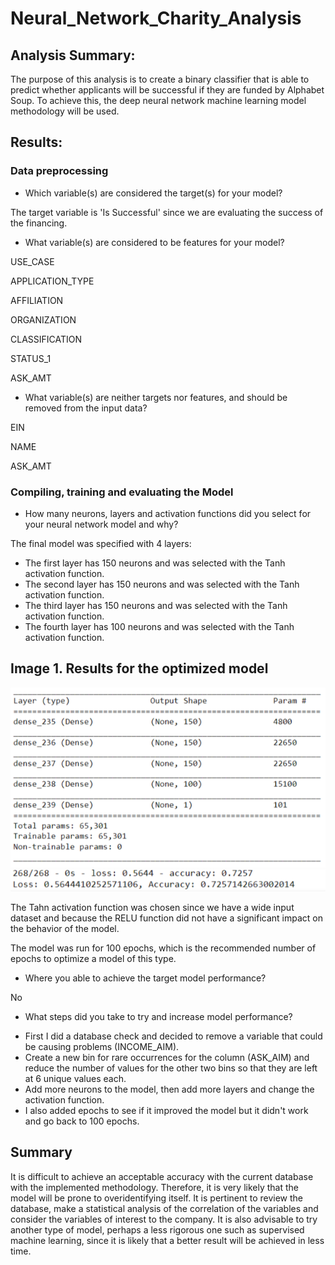 # Neural_Network_Charity_Analysis

## Analysis Summary:

The purpose of this analysis is to create a binary classifier that is able to predict whether applicants will be successful if they are funded by Alphabet Soup.
To achieve this, the deep neural network machine learning model methodology will be used.

## Results:

### Data preprocessing

- Which variable(s) are considered the target(s) for your model?

The target variable is 'Is Successful' since we are evaluating the success of the financing.

- What variable(s) are considered to be features for your model?

USE_CASE

APPLICATION_TYPE

AFFILIATION

ORGANIZATION

CLASSIFICATION

STATUS_1

ASK_AMT

- What variable(s) are neither targets nor features, and should be removed from the input data?

EIN

NAME

ASK_AMT

### Compiling, training and evaluating the Model

- How many neurons, layers and activation functions did you select for your neural network model and why?

The final model was specified with 4 layers:

* The first layer has 150 neurons and was selected with the Tanh activation function.
* The second layer has 150 neurons and was selected with the Tanh activation function.
* The third layer has 150 neurons and was selected with the Tanh activation function.
* The fourth layer has 100 neurons and was selected with the Tanh activation function.


## Image 1. Results for the optimized model

![](https://github.com/LAURYMEOW/Neural_Network_Charity_Analysis/blob/main/Resources/Summary_model.png)
![](https://github.com/LAURYMEOW/Neural_Network_Charity_Analysis/blob/main/Resources/Model%20evaluation.png)

The Tahn activation function was chosen since we have a wide input dataset and because the RELU function did not have a significant impact on the behavior of the model.

The model was run for 100 epochs, which is the recommended number of epochs to optimize a model of this type.

- Where you able to achieve the target model performance?

No
 
- What steps did you take to try and increase model performance?

* First I did a database check and decided to remove a variable that could be causing problems (INCOME_AIM).
* Create a new bin for rare occurrences for the column (ASK_AIM) and reduce the number of values for the other two bins so that they are left at 6 unique values each.
* Add more neurons to the model, then add more layers and change the activation function.
* I also added epochs to see if it improved the model but it didn't work and go back to 100 epochs.

## Summary 

It is difficult to achieve an acceptable accuracy with the current database with the implemented methodology.
Therefore, it is very likely that the model will be prone to overidentifying itself. It is pertinent to review the database, make a statistical analysis of the correlation of the variables and consider the variables of interest to the company.
It is also advisable to try another type of model, perhaps a less rigorous one such as supervised machine learning, since it is likely that a better result will be achieved in less time.
